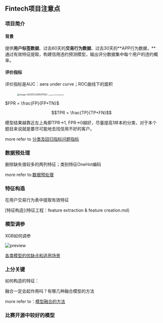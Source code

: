 ## Fintech项目注意点

### 项目简介

#### 背景

提供**用户标签数据**、过去60天的**交易行为数据**、过去30天的**APP行为数据，**通过有效特征提取，构建信用违约预测模型，输出评分数据集中每个用户的违约概率。

#### 评价指标

评价指标是AUC：aera under curve；ROC曲线下的面积
<figure class="half">
    <img src="C:\Users\Ester.L\AppData\Roaming\Typora\typora-user-images\image-20200722165411542.png" alt="image-20200722165411542" style="zoom:50%;" />
    <img src="C:\Users\Ester.L\AppData\Roaming\Typora\typora-user-images\image-20200722165953130.png" alt="image-20200722165953130" style="zoom:25%;" />
</figure>
$FPR = \frac{FP}{FP+TN}$

$$TPR = \frac{TP}{TP+FN}$$

模型结果越靠近左上角即TPR->1, FPR->0越好，尽量提高1样本的分类，对于本个题目来说就是要尽可能地去找信用不好的客户。

more refer to [分类及回归指标问题指标](分类问题及回归问题的模型评价指标.md)

### 数据预处理

删除缺失值较多的两列特征；类别特征OneHot编码

more refer to:[数据预处理](数据预处理.md)

### 特征构造

在用户交易行为表中提取有效特征

[特征构造](特征工程：feature extraction & feature creation.md)





### 模型调参

XGB如何调参

![preview](https://pic2.zhimg.com/v2-3fa0a24855370044cb7a9fd7c0626a7e_r.jpg?source=1940ef5c)

[各类模型的优缺点和适用场景](各类模型的优缺点和适用场景.md)

### 上分关键

如何构造的特征：



融合一定会起作用吗？有哪几种融合模型的方法

more refer to：[模型融合的方法]()



### 比赛开源中较好的模型

